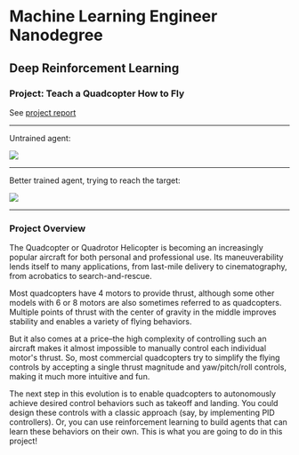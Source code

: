 # Machine Learning Engineer Nanodegree
## Deep Reinforcement Learning
### Project: Teach a Quadcopter How to Fly

See [project report](Quadcopter_Project.ipynb)

---

Untrained agent:

<img src="videos/quadrotor_anim_8163d3a2-5e86-4318-975f-803daa7545da.gif" />

---
Better trained agent, trying to reach the target:

<img src="videos/quadrotor_anim_8ff64309-644e-41fe-8571-fccc707e35e6.gif" />

---

### Project Overview
The Quadcopter or Quadrotor Helicopter is becoming an increasingly popular aircraft for both personal and professional use. Its maneuverability lends itself to many applications, from last-mile delivery to cinematography, from acrobatics to search-and-rescue.

Most quadcopters have 4 motors to provide thrust, although some other models with 6 or 8 motors are also sometimes referred to as quadcopters. Multiple points of thrust with the center of gravity in the middle improves stability and enables a variety of flying behaviors.

But it also comes at a price–the high complexity of controlling such an aircraft makes it almost impossible to manually control each individual motor's thrust. So, most commercial quadcopters try to simplify the flying controls by accepting a single thrust magnitude and yaw/pitch/roll controls, making it much more intuitive and fun.

The next step in this evolution is to enable quadcopters to autonomously achieve desired control behaviors such as takeoff and landing. You could design these controls with a classic approach (say, by implementing PID controllers). Or, you can use reinforcement learning to build agents that can learn these behaviors on their own. This is what you are going to do in this project!

<!-- sort 1 -->
